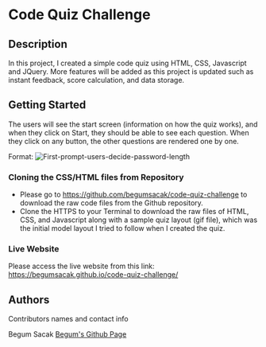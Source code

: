 # Code Quiz Challenge

## Description

In this project, I created a simple code quiz using HTML, CSS, Javascript and JQuery. More features will be added as this project is updated such as instant feedback, score calculation, and data storage. 

## Getting Started

The users will see the start screen (information on how the quiz works), and when they click on Start, they should be able to see each question. When they click on any button, the other questions are rendered one by one. 


Format: ![First-prompt-users-decide-password-length](https://drive.google.com/file/d/1EeJER4RmcQ35WbP2BZVYyP7d_ffhRs-U/view?usp=sharing)

### Cloning the CSS/HTML files from Repository

* Please go to https://github.com/begumsacak/code-quiz-challenge to download the raw code files from the Github repository. 
* Clone the HTTPS to your Terminal to download the raw files of HTML, CSS, and Javascript along with a sample quiz layout (gif file), which was the initial model layout I tried to follow when I created the quiz. 

### Live Website

Please access the live website from this link: https://begumsacak.github.io/code-quiz-challenge/

## Authors

Contributors names and contact info

Begum Sacak
[Begum's Github Page](https://github.com/begumsacak)
